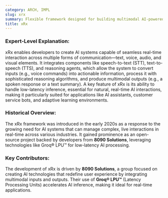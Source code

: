 ```yaml
---
category: ARCH, IMPL
slug: xrx
summary: Flexible framework designed for building multimodal AI-powered systems that interact with users through a variety of inputs (like text, voice, and more) and outputs, while incorporating advanced reasoning capabilities. The name xRx stands for "any input (x), reasoning (R), any output (x)," emphasizing its versatility in handling different interaction modalities and integrating reasoning across complex domains.
title: xRx
---
```


### Expert-Level Explanation:
xRx enables developers to create AI systems capable of seamless real-time interaction across multiple forms of communication—text, voice, audio, and visual elements. It integrates components like speech-to-text (STT), text-to-speech (TTS), and reasoning agents, which allow the system to convert inputs (e.g., voice commands) into actionable information, process it with sophisticated reasoning algorithms, and produce multimodal outputs (e.g., a spoken response or a text summary). A key feature of xRx is its ability to handle low-latency inference, essential for natural, real-time AI interactions, making it particularly suited for applications like AI assistants, customer service bots, and adaptive learning environments.

### Historical Overview:
The xRx framework was introduced in the early 2020s as a response to the growing need for AI systems that can manage complex, live interactions in real-time across various industries. It gained prominence as an open-source project backed by developers from **8090 Solutions**, leveraging technologies like Groq® LPU™ for low-latency AI processing.

### Key Contributors:
The development of xRx is driven by **8090 Solutions**, a group focused on creating AI technologies that redefine user experience by integrating multimodal inputs and outputs. Their use of **Groq® LPU™** (Latency Processing Units) accelerates AI inference, making it ideal for real-time applications.